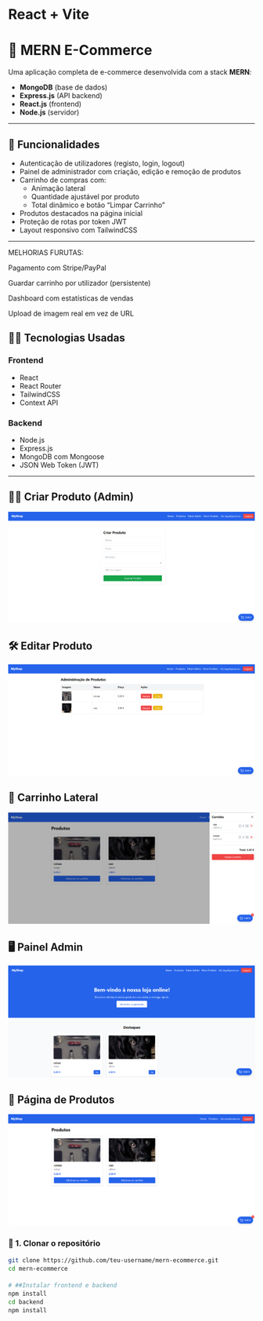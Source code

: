 # React + Vite

# 🛒 MERN E-Commerce

Uma aplicação completa de e-commerce desenvolvida com a stack **MERN**:

- **MongoDB** (base de dados)
- **Express.js** (API backend)
- **React.js** (frontend)
- **Node.js** (servidor)

---

## 🚀 Funcionalidades

- Autenticação de utilizadores (registo, login, logout)
- Painel de administrador com criação, edição e remoção de produtos
- Carrinho de compras com:
  - Animação lateral
  - Quantidade ajustável por produto
  - Total dinâmico e botão “Limpar Carrinho”
- Produtos destacados na página inicial
- Proteção de rotas por token JWT
- Layout responsivo com TailwindCSS

---

MELHORIAS FURUTAS:

Pagamento com Stripe/PayPal

Guardar carrinho por utilizador (persistente)

Dashboard com estatísticas de vendas

Upload de imagem real em vez de URL

## 🧑‍💻 Tecnologias Usadas

### Frontend
- React
- React Router
- TailwindCSS
- Context API

### Backend
- Node.js
- Express.js
- MongoDB com Mongoose
- JSON Web Token (JWT)

---

## 👨‍💼 Criar Produto (Admin)
![Admin Criar](./screenshots/admincriar.png)

## 🛠️ Editar Produto
![Editar Produto](./screenshots/admineditar.png)

## 🧺 Carrinho Lateral
![Carrinho](./screenshots/carrinho.png)

## 🖥️ Painel Admin
![Admin Dashboard](./screenshots/adminscreen.png)

## 🛒 Página de Produtos
![Produtos](./screenshots/screenprodutos.png)


### 🔧 1. Clonar o repositório

```bash
git clone https://github.com/teu-username/mern-ecommerce.git
cd mern-ecommerce

# ##Instalar frontend e backend
npm install
cd backend
npm install





